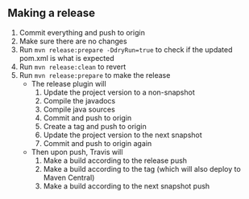 ## Making a release
1. Commit everything and push to origin
2. Make sure there are no changes
3. Run `mvn release:prepare -DdryRun=true` to check if the updated pom.xml is what is expected
4. Run `mvn release:clean` to revert
5. Run `mvn release:prepare` to make the release
    * The release plugin will 
        1. Update the project version to a non-snapshot 
        2. Compile the javadocs
        3. Compile java sources
        4. Commit and push to origin
        5. Create a tag and push to origin
        6. Update the project version to the next snapshot
        7. Commit and push to origin again
    * Then upon push, Travis will
        1. Make a build according to the release push
        2. Make a build according to the tag (which will also deploy to Maven Central)
        3. Make a build according to the next snapshot push
